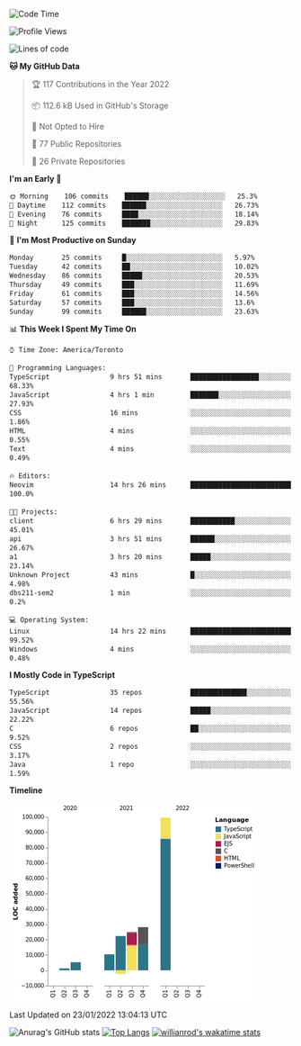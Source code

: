 <!--START_SECTION:waka-->
![Code Time](http://img.shields.io/badge/Code%20Time-123%20hrs%205%20mins-blue)

![Profile Views](http://img.shields.io/badge/Profile%20Views-7-blue)

![Lines of code](https://img.shields.io/badge/From%20Hello%20World%20I%27ve%20Written-190%20Thousand%20lines%20of%20code-blue)

**🐱 My GitHub Data** 

> 🏆 117 Contributions in the Year 2022
 > 
> 📦 112.6 kB Used in GitHub's Storage 
 > 
> 🚫 Not Opted to Hire
 > 
> 📜 77 Public Repositories 
 > 
> 🔑 26 Private Repositories  
 > 
**I'm an Early 🐤** 

```text
🌞 Morning    106 commits    ██████░░░░░░░░░░░░░░░░░░░   25.3% 
🌆 Daytime    112 commits    ██████░░░░░░░░░░░░░░░░░░░   26.73% 
🌃 Evening    76 commits     ████░░░░░░░░░░░░░░░░░░░░░   18.14% 
🌙 Night      125 commits    ███████░░░░░░░░░░░░░░░░░░   29.83%

```
📅 **I'm Most Productive on Sunday** 

```text
Monday       25 commits     █░░░░░░░░░░░░░░░░░░░░░░░░   5.97% 
Tuesday      42 commits     ██░░░░░░░░░░░░░░░░░░░░░░░   10.02% 
Wednesday    86 commits     █████░░░░░░░░░░░░░░░░░░░░   20.53% 
Thursday     49 commits     ███░░░░░░░░░░░░░░░░░░░░░░   11.69% 
Friday       61 commits     ███░░░░░░░░░░░░░░░░░░░░░░   14.56% 
Saturday     57 commits     ███░░░░░░░░░░░░░░░░░░░░░░   13.6% 
Sunday       99 commits     ██████░░░░░░░░░░░░░░░░░░░   23.63%

```


📊 **This Week I Spent My Time On** 

```text
⌚︎ Time Zone: America/Toronto

💬 Programming Languages: 
TypeScript               9 hrs 51 mins       █████████████████░░░░░░░░   68.33% 
JavaScript               4 hrs 1 min         ███████░░░░░░░░░░░░░░░░░░   27.93% 
CSS                      16 mins             ░░░░░░░░░░░░░░░░░░░░░░░░░   1.86% 
HTML                     4 mins              ░░░░░░░░░░░░░░░░░░░░░░░░░   0.55% 
Text                     4 mins              ░░░░░░░░░░░░░░░░░░░░░░░░░   0.49%

🔥 Editors: 
Neovim                   14 hrs 26 mins      █████████████████████████   100.0%

🐱‍💻 Projects: 
client                   6 hrs 29 mins       ███████████░░░░░░░░░░░░░░   45.01% 
api                      3 hrs 51 mins       ██████░░░░░░░░░░░░░░░░░░░   26.67% 
a1                       3 hrs 20 mins       █████░░░░░░░░░░░░░░░░░░░░   23.14% 
Unknown Project          43 mins             █░░░░░░░░░░░░░░░░░░░░░░░░   4.98% 
dbs211-sem2              1 min               ░░░░░░░░░░░░░░░░░░░░░░░░░   0.2%

💻 Operating System: 
Linux                    14 hrs 22 mins      █████████████████████████   99.52% 
Windows                  4 mins              ░░░░░░░░░░░░░░░░░░░░░░░░░   0.48%

```

**I Mostly Code in TypeScript** 

```text
TypeScript               35 repos            ██████████████░░░░░░░░░░░   55.56% 
JavaScript               14 repos            █████░░░░░░░░░░░░░░░░░░░░   22.22% 
C                        6 repos             ██░░░░░░░░░░░░░░░░░░░░░░░   9.52% 
CSS                      2 repos             ░░░░░░░░░░░░░░░░░░░░░░░░░   3.17% 
Java                     1 repo              ░░░░░░░░░░░░░░░░░░░░░░░░░   1.59%

```


**Timeline**

![Chart not found](https://raw.githubusercontent.com/wise-introvert/wise-introvert/master/charts/bar_graph.png) 


 Last Updated on 23/01/2022 13:04:13 UTC
<!--END_SECTION:waka-->

![Anurag's GitHub stats](https://github-readme-stats.vercel.app/api?username=wise-introvert&count_private=true&show_icons=true)
[![Top Langs](https://github-readme-stats.vercel.app/api/top-langs/?username=wise-introvert&langs_count=10)](https://github.com/anuraghazra/github-readme-stats)
[![willianrod's wakatime stats](https://github-readme-stats.vercel.app/api/wakatime?username=wiseintrovert)](https://github.com/anuraghazra/github-readme-stats)
